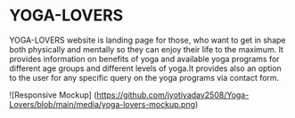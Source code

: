  # YOGA-LOVERS

YOGA-LOVERS website is landing page for those, who want to get in shape both physically and mentally so they can enjoy their life to the maximum. It provides information on benefits of yoga and available yoga programs for different age groups and different levels of yoga.It provides also an option to the user for any specific query on the yoga programs via contact form.

![Responsive Mockup] (https://github.com/jyotiyadav2508/Yoga-Lovers/blob/main/media/yoga-lovers-mockup.png)